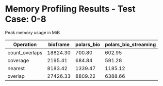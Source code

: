 # Memory Profiling Results - Test Case: 0-8

Peak memory usage in MiB

| Operation | bioframe | polars_bio | polars_bio_streaming | pyranges0 | pyranges1 |
|-----------|---|---|---|---|---|
| count_overlaps | 18824.30 | 700.80 | 602.95 | 6176.27 | 5786.17 |
| coverage | 2195.41 | 684.84 | 591.28 | 5979.17 | 5755.11 |
| nearest | 8183.42 | 1339.47 | 1185.12 | 2048.72 | 2193.19 |
| overlap | 27426.33 | 8809.22 | 6388.66 | 16198.00 | 28444.95 |
